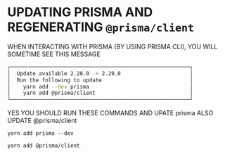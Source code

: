 # UPDATING PRISMA AND REGENERATING `@prisma/client`

WHEN INTERACTING WITH PRISMA (BY USING PRISMA CLI), YOU WILL SOMETIME SEE THIS MESSAGE

```zsh
┌─────────────────────────────────────────────────────────┐
│  Update available 2.28.0 -> 2.29.0                      │
│  Run the following to update                            │
│    yarn add --dev prisma                                │
│    yarn add @prisma/client                              │
└─────────────────────────────────────────────────────────┘
```

YES YOU SHOULD RUN THESE COMMANDS AND UPATE prisma ALSO UPDATE @prisma/client

```
yarn add prisma --dev
```

```
yarn add @prisma/client
```

